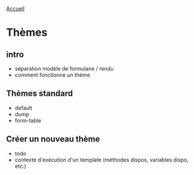 [Accueil](..)

# Thèmes

## intro

* séparation modèle de formulaire / rendu
* comment fonctionne un thème

## Thèmes standard

* default
* dump
* form-table

## Créer un nouveau thème

* todo
* contexte d'exécution d'un template (méthodes dispos, variables dispo, etc.)

